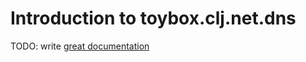 # Introduction to toybox.clj.net.dns

TODO: write [great documentation](http://jacobian.org/writing/what-to-write/)
